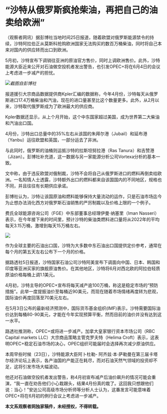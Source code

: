 # “沙特从俄罗斯疯抢柴油，再把自己的油卖给欧洲”

（观察者网讯）据彭博社当地时间25日报道，随着欧盟对俄罗斯能源禁令的持续，沙特阿拉伯正从莫斯科抢购欧洲国家无法购买的数百万桶柴油，同时将自己本来对国内的供应转而出口到欧洲。

5月初，沙特宣布下调销往亚洲的原油官方售价，同时上调欧洲售价。此外，沙特能源大臣近来公开对石油做空投机者发出警告，也引发OPEC+将在6月4日的会议上考虑进一步减产的担忧。

![](https://inews.gtimg.com/newsapp_bt/0/15800627428/1000)_截图自彭博社_

报道援引大宗商品数据提供商Kpler汇编的数据称，今年4月份，沙特每天从俄罗斯进口17.4万桶柴油和汽油，现在的进口量甚至比这个数量更多。此外，从2月以来，沙特取代俄罗斯成为了欧洲最大的供应商。

Kpler数据还显示，从上个月开始，这个中东国家超过美国，成为世界第二大柴油和汽油出口国。

4月份，沙特出口总量中的35%左右从该国的朱拜尔港（Jubail）和延布港（Yanbu）运往欧盟和英国，一部分运去了非洲。

与此同时，俄罗斯的油桶则运抵沙特的拉斯坦努拉港（Ras
Tanura）和吉赞港（Jizan）。彭博社补充道，这一数据与另一家能源分析公司Vortexa分析的基本一致。

文中称，由于违反欧盟对俄制裁，沙特不会将自己从俄罗斯进口的燃料再倒卖给欧洲。一名知情人士透露，沙特额外出口的燃料都来自该国国内的不同地区，规格也不同，并且往往有长期供应承诺。

彭博社认为，沙特让该国原油和燃料能够保持大量流动的运作，只是石油市场迄今为止想办法消化西方对俄罗斯石油销售的严厉制裁以及价格上限的一个例子。

费氏全球能源咨询公司（FGE）中东部董事总经理伊曼·纳塞里（Iman
Nasseri）表示，在今年接下来的时间里，预计沙特的柴油类燃料进口量将从2022年的平均每天3.15万桶，激增到每天15万桶左右。

![](https://inews.gtimg.com/newsapp_bt/0/15800627429/1000)

作为全球主要的石油出口国，沙特为大多数中东石油出口国提供定价参考，通常在每个月的第五天左右公布下一个月的价格。

据路透社5日报道，沙特国家石油公司沙特阿美宣布下调面向中国、日本、韩国和印度等亚洲买家的旗舰原油售价。在其他地区，沙特将6月对西北欧的阿拉伯轻质原油价格每桶上调1.1美元。

4月初，沙特主导的OPEC+宣布将每天减产逾100万桶，称这是稳定市场的“预防措施”。此举一度提振油价至每桶近90美元，而现在随着市场情绪再度转为悲观，国际油价再度回落至70美元左右。

在5月3日公布的最新经济预测中，国际货币基金组织(IMF)表示，沙特需要国际油价达到每桶80-90美元，才能在今年实现预算平衡，然而目前的油价并没有达到这一水平。

路透社推测称，OPEC+或将进一步减产。加拿大皇家银行资本市场公司（RBC Capital markets LLC）大宗商品策略主管克罗夫特（Helima
Croft）表示，这表明OPEC+稳定石油市场的决心，OPEC组织可能届时会选择再次减少原油供应。

本周早些时候（23日），沙特能源大臣阿卜杜勒-
阿齐兹·本·萨勒曼在第三届卡塔尔经济论坛上表示，各产油国的产能正在耗尽，而对石油天然气领域的投资却不足，这将引发市场大幅波动。

他还对石油做空投机者发出警告，称4月初宣布减产后油价飙升的情况可能会重演，“我一直在劝告他们小心栽跟头，结果4月份真的栽了。这回我只想跟他们说：当心！”安达公司高级市场分析师等分析人士认为，这番发言可能意味着OPEC+将在6月初的例行会议上考虑进一步减产。

**本文系观察者网独家稿件，未经授权，不得转载。**

